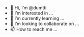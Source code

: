 - 👋 Hi, I’m @dumtti
- 👀 I’m interested in ...
- 🌱 I’m currently learning ...
- 💞️ I’m looking to collaborate on ...
- 📫 How to reach me ...

<!---
dumtti/dumtti is a ✨ special ✨ repository because its `README.md` (this file) appears on your GitHub profile.
You can click the Preview link to take a look at your changes.
--->
